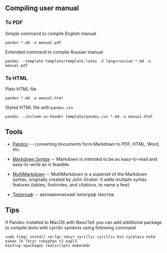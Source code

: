 ## Compiling user manual
### To PDF
Simple command to compile English manual 

	pandoc *.md -o manual.pdf

Extended command to compile Russian manual

	pandoc --template template/template.latex -V lang=russian *.md -o manual.pdf
	
### To HTML

Plain HTML file
 
	pandoc *.md -o manual.html

Styled HTML file with `pandoc.css`

	pandoc --include-in-header template/pandoc.css *.md -o manual.html

## Tools

* [Pandoc](http://johnmacfarlane.net/pandoc/) -- converting documents form Markdown to PDF, HTML, Word, etc.

* [Markdown Syntax](http://daringfireball.net/projects/markdown/) -- Markdown is intended to be as easy-to-read and easy-to-write as is feasible.

* [MultiMarkdown](http://fletcherpenney.net/multimarkdown/) -- MultiMarkdown is a superset of the Markdown syntax, originally created by John Gruber. It adds multiple syntax features (tables, footnotes, and citations, to name a few).

* [Типограф](http://www.artlebedev.ru/tools/typograf/) -- автоматический типограф текстов.

## Tips
If Pandoc installed to MacOS with BasicTeX you can add additional package to compile texts with cyrrilic symbols using following command

	sudo tlmgr install cm-lgc cmcyr cyrillic cyrillic-bin cyrplain eskd eskdx lh lhcyr ruhyphen t2 expl3 
	kastrup xpackages realscripts makecmds
